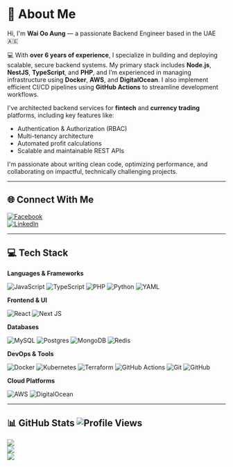 # 💫 About Me

Hi, I'm **Wai Oo Aung** — a passionate Backend Engineer based in the UAE 🇦🇪

💻 With **over 6 years of experience**, I specialize in building and deploying scalable, secure backend systems. My primary stack includes **Node.js**, **NestJS**, **TypeScript**, and **PHP**, and I’m experienced in managing infrastructure using **Docker**, **AWS**, and **DigitalOcean**. I also implement efficient CI/CD pipelines using **GitHub Actions** to streamline development workflows.

I've architected backend services for **fintech** and **currency trading** platforms, including key features like:
- Authentication & Authorization (RBAC)
- Multi-tenancy architecture
- Automated profit calculations
- Scalable and maintainable REST APIs

I'm passionate about writing clean code, optimizing performance, and collaborating on impactful, technically challenging projects.

---

## 🌐 Connect With Me

[![Facebook](https://img.shields.io/badge/Facebook-%231877F2.svg?style=flat&logo=Facebook&logoColor=white)](https://www.facebook.com/nsisnotasava)  
[![LinkedIn](https://img.shields.io/badge/LinkedIn-%230077B5.svg?style=flat&logo=linkedin&logoColor=white)](https://www.linkedin.com/in/wai-oo-aung-31b409185)

---

## 💻 Tech Stack

**Languages & Frameworks**

![JavaScript](https://img.shields.io/badge/javascript-%23323330.svg?style=flat&logo=javascript&logoColor=%23F7DF1E)
![TypeScript](https://img.shields.io/badge/typescript-%23007ACC.svg?style=flat&logo=typescript&logoColor=white)
![PHP](https://img.shields.io/badge/php-%23777BB4.svg?style=flat&logo=php&logoColor=white)
![Python](https://img.shields.io/badge/python-3670A0?style=flat&logo=python&logoColor=ffdd54)
![YAML](https://img.shields.io/badge/yaml-%23ffffff.svg?style=flat&logo=yaml&logoColor=151515)

**Frontend & UI**

![React](https://img.shields.io/badge/react-%2320232a.svg?style=flat&logo=react&logoColor=%2361DAFB)
![Next JS](https://img.shields.io/badge/Next.js-%23000000.svg?style=flat&logo=next.js&logoColor=white)

**Databases**

![MySQL](https://img.shields.io/badge/mysql-4479A1.svg?style=flat&logo=mysql&logoColor=white)
![Postgres](https://img.shields.io/badge/postgres-%23316192.svg?style=flat&logo=postgresql&logoColor=white)
![MongoDB](https://img.shields.io/badge/MongoDB-%234ea94b.svg?style=flat&logo=mongodb&logoColor=white)
![Redis](https://img.shields.io/badge/redis-%23DD0031.svg?style=flat&logo=redis&logoColor=white)

**DevOps & Tools**

![Docker](https://img.shields.io/badge/docker-%230db7ed.svg?style=flat&logo=docker&logoColor=white)
![Kubernetes](https://img.shields.io/badge/kubernetes-%23326ce5.svg?style=flat&logo=kubernetes&logoColor=white)
![Terraform](https://img.shields.io/badge/terraform-%235835CC.svg?style=flat&logo=terraform&logoColor=white)
![GitHub Actions](https://img.shields.io/badge/github%20actions-%232671E5.svg?style=flat&logo=githubactions&logoColor=white)
![Git](https://img.shields.io/badge/git-%23F05033.svg?style=flat&logo=git&logoColor=white)
![GitHub](https://img.shields.io/badge/github-%23121011.svg?style=flat&logo=github&logoColor=white)

**Cloud Platforms**

![AWS](https://img.shields.io/badge/AWS-%23FF9900.svg?style=flat&logo=amazon-aws&logoColor=white)
![DigitalOcean](https://img.shields.io/badge/DigitalOcean-%230167ff.svg?style=flat&logo=digitalocean&logoColor=white)

---

## 📊 GitHub Stats ![Profile Views](https://komarev.com/ghpvc/?username=waiooaung&color=blue)
![](https://github-readme-stats.vercel.app/api?username=waiooaung&theme=buefy&hide_border=false&include_all_commits=true&count_private=true)<br/>
![](https://github-readme-streak-stats.herokuapp.com/?user=waiooaung&theme=buefy&hide_border=false)<br/>
![](https://github-readme-stats.vercel.app/api/top-langs/?username=waiooaung&theme=buefy&hide_border=false&include_all_commits=true&count_private=true&layout=compact)
